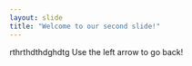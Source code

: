 ```yaml
---
layout: slide
title: "Welcome to our second slide!"
---
```

rthrthdthdghdtg
Use the left arrow to go back!
